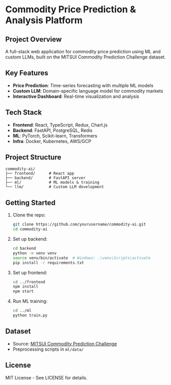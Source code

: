 # Commodity Price Prediction & Analysis Platform

## Project Overview
A full-stack web application for commodity price prediction using ML and custom LLMs, built on the MITSUI Commodity Prediction Challenge dataset.

## Key Features
- **Price Prediction**: Time-series forecasting with multiple ML models
- **Custom LLM**: Domain-specific language model for commodity markets
- **Interactive Dashboard**: Real-time visualization and analysis

## Tech Stack
- **Frontend**: React, TypeScript, Redux, Chart.js
- **Backend**: FastAPI, PostgreSQL, Redis
- **ML**: PyTorch, Scikit-learn, Transformers
- **Infra**: Docker, Kubernetes, AWS/GCP

## Project Structure
```
commodity-ai/
├── frontend/      # React app
├── backend/       # FastAPI server
├── ml/            # ML models & training
└── llm/           # Custom LLM development
```

## Getting Started
1. Clone the repo:
   ```bash
   git clone https://github.com/yourusername/commodity-ai.git
   cd commodity-ai
   ```

2. Set up backend:
   ```bash
   cd backend
   python -m venv venv
   source venv/bin/activate  # Windows: .\venv\Scripts\activate
   pip install -r requirements.txt
   ```

3. Set up frontend:
   ```bash
   cd ../frontend
   npm install
   npm start
   ```

4. Run ML training:
   ```bash
   cd ../ml
   python train.py
   ```

## Dataset
- Source: [MITSUI Commodity Prediction Challenge](https://www.kaggle.com/competitions/mitsui-commodity-prediction-challenge)
- Preprocessing scripts in `ml/data/`

## License
MIT License - See LICENSE for details.
